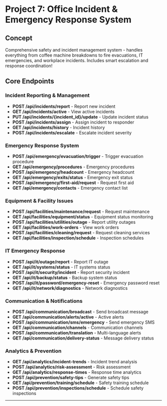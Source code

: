 
# Project 7: Office Incident & Emergency Response System

## Concept
Comprehensive safety and incident management system - handles everything from coffee machine breakdowns to fire evacuations, IT emergencies, and workplace incidents. Includes smart escalation and response coordination!

## Core Endpoints

### Incident Reporting & Management
- **POST /api/incidents/report** - Report new incident
- **GET /api/incidents/active** - View active incidents
- **PUT /api/incidents/{incident_id}/update** - Update incident status
- **POST /api/incidents/assign** - Assign incident to responder
- **GET /api/incidents/history** - Incident history
- **POST /api/incidents/escalate** - Escalate incident severity

### Emergency Response System
- **POST /api/emergency/evacuation/trigger** - Trigger evacuation procedure
- **GET /api/emergency/procedures** - Emergency procedures
- **POST /api/emergency/headcount** - Emergency headcount
- **GET /api/emergency/exits/status** - Emergency exit status
- **POST /api/emergency/first-aid/request** - Request first aid
- **GET /api/emergency/contacts** - Emergency contact list

### Equipment & Facility Issues
- **POST /api/facilities/maintenance/request** - Request maintenance
- **GET /api/facilities/equipment/status** - Equipment status monitoring
- **POST /api/facilities/utilities/outage** - Report utility outages
- **GET /api/facilities/work-orders** - View work orders
- **POST /api/facilities/cleaning/request** - Request cleaning services
- **GET /api/facilities/inspection/schedule** - Inspection schedules

### IT Emergency Response
- **POST /api/it/outage/report** - Report IT outage
- **GET /api/it/systems/status** - IT systems status
- **POST /api/it/security/incident** - Report security incident
- **GET /api/it/backup/status** - Backup system status
- **POST /api/it/password/emergency-reset** - Emergency password reset
- **GET /api/it/network/diagnostics** - Network diagnostics

### Communication & Notifications
- **POST /api/communication/broadcast** - Send broadcast message
- **GET /api/communication/alerts/active** - Active alerts
- **POST /api/communication/sms/emergency** - Send emergency SMS
- **GET /api/communication/channels** - Communication channels
- **POST /api/communication/translation** - Multi-language alerts
- **GET /api/communication/delivery-status** - Message delivery status

### Analytics & Prevention
- **GET /api/analytics/incident-trends** - Incident trend analysis
- **POST /api/analytics/risk-assessment** - Risk assessment
- **GET /api/analytics/response-times** - Response time analytics
- **POST /api/prevention/safety-tips** - Generate safety tips
- **GET /api/prevention/training/schedule** - Safety training schedule
- **POST /api/prevention/inspections/schedule** - Schedule safety inspections

---
